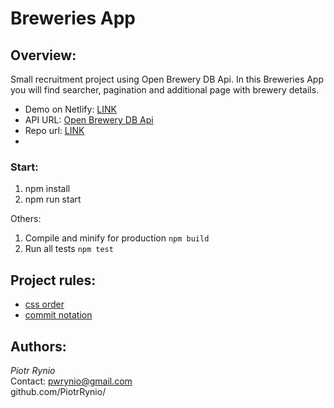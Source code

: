 # Breweries App

## Overview:

Small recruitment project using Open Brewery DB Api. In this Breweries App you will find searcher, pagination and additional page with brewery details.

- Demo on Netlify: [LINK](https://samll-breweries-app.netlify.app/)
- API URL: [Open Brewery DB Api](https://api.openbrewerydb.org)
- Repo url: [LINK](https://github.com/PiotrRynio)
-

### Start:
 
1. npm install
2. npm run start

Others:

1. Compile and minify for production `npm build`
2. Run all tests `npm test`

## Project rules:

- [css order](https://css-tricks.com/poll-results-how-do-you-order-your-css-properties/)
- [commit notation](https://gist.github.com/brianclements/841ea7bffdb01346392c#type)

## Authors:

_Piotr Rynio_  
Contact:
pwrynio@gmail.com  
github.com/PiotrRynio/
